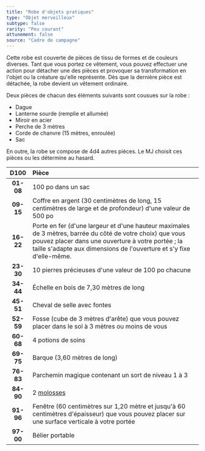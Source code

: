 ```yaml
---
title: "Robe d'objets pratiques"
type: "Objet merveilleux"
subtype: false
rarity: "Peu courant"
attunement: false
source: "Cadre de campagne"
---
```

Cette robe est couverte de pièces de tissu de formes et de couleurs diverses. Tant que vous portez ce vêtement, vous pouvez effectuer une action pour détacher une des pièces et provoquer sa transformation en l'objet ou la créature qu'elle représente. Dès que la dernière pièce est détachée, la robe devient un vêtement ordinaire.

Deux pièces de chacun des éléments suivants sont cousues sur la robe :
* Dague
* Lanterne sourde (remplie et allumée)
* Miroir en acier
* Perche de 3 mètres
* Corde de chanvre (15 mètres, enroulée)
* Sac

En outre, la robe se compose de 4d4 autres pièces. Le MJ choisit ces pièces ou les détermine au hasard.

|D100|Pièce|
|:-:|:-|
|**01-08**|100 po dans un sac|
|**09-15**|Coffre en argent (30 centimètres de long, 15 centimètres de large et de profondeur) d'une valeur de 500 po|
|**16-22**|Porte en fer (d'une largeur et d'une hauteur maximales de 3 mètres, barrée du côté de votre choix) que vous pouvez placer dans une ouverture à votre portée ; la taille s'adapte aux dimensions de l'ouverture et s'y fixe d'elle-même.|
|**23-30**|10 pierres précieuses d'une valeur de 100 po chacune|
|**34-44**|Échelle en bois de 7,30 mètres de long|
|**45-51**|Cheval de selle avec fontes|
|**52-59**|Fosse (cube de 3 mètres d'arête) que vous pouvez placer dans le sol à 3 mètres ou moins de vous|
|**60-68**|4 potions de soins|
|**69-75**|Barque (3,60 mètres de long)|
|**76-83**|Parchemin magique contenant un sort de niveau 1 à 3|
|**84-90**|2 [molosses](/bestiaire/mastiff/)|
|**91-96**|Fenêtre (60 centimètres sur 1,20 mètre et jusqu'à 60 centimètres d'épaisseur) que vous pouvez placer sur une surface verticale à votre portée|
|**97-00**|Bélier portable|
